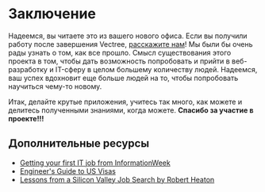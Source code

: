 # Заключение

Надеемся, вы читаете это из вашего нового офиса. Если вы получили работу после завершения Vectree, [расскажите нам](mailto:support@vectree.ru)! Мы были бы очень рады узнать о том, как все прошло. Смысл существования этого проекта в том, чтобы дать возможность попробовать и прийти в веб-разработку и IT-сферу в целом большему количеству людей. Надеемся, ваш успех вдохновит еще больше людей на то, чтобы попробовать научиться чему-то новому.

Итак, делайте крутые приложения, учитесь так много, как можете и делитесь полученными знаниями, когда можете. **Спасибо за участие в проекте!!!**

## Дополнительные ресурсы

- [Getting your first IT job from InformationWeek](http://www.informationweek.com/global-cio/careers/how-to-land-your-first-it-job/240161457)
- [Engineer's Guide to US Visas](http://blog.sourcing.io/visa-guide)
- [Lessons from a Silicon Valley Job Search by Robert Heaton](http://robertheaton.com/2014/03/07/lessons-from-a-silicon-valley-job-search/)
